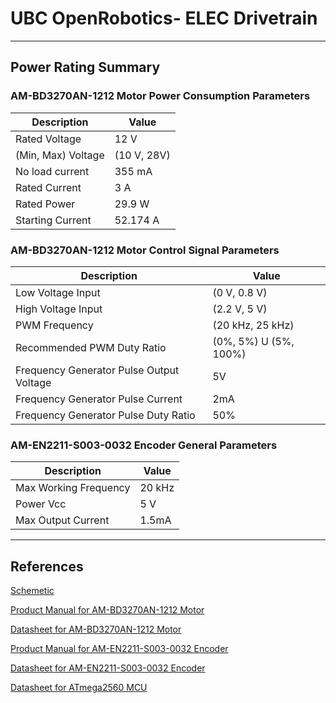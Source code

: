 # UBC OpenRobotics- ELEC Drivetrain

------------

## Power Rating Summary
### AM-BD3270AN-1212 Motor Power Consumption Parameters
| Description | Value |
| --- | --- |
| Rated Voltage  | 12 V |
| (Min, Max) Voltage  | (10 V, 28V) |  
| No load current| 355 mA|
|Rated Current| 3 A|
|Rated Power| 29.9 W|
|Starting Current| 52.174 A |
### AM-BD3270AN-1212 Motor Control Signal Parameters
| Description | Value |
| --- | --- |
| Low Voltage Input  | (0 V, 0.8 V)|
| High Voltage Input  | (2.2 V, 5 V)|
| PWM Frequency | (20 kHz, 25 kHz) |
| Recommended PWM Duty Ratio| (0%, 5%) U (5%, 100%)|
| Frequency Generator Pulse Output Voltage| 5V|
| Frequency Generator Pulse Current| 2mA|
| Frequency Generator Pulse Duty Ratio| 50%|

### AM-EN2211-S003-0032 Encoder General Parameters
| Description | Value |
| --- | --- |
| Max Working Frequency | 20 kHz|
| Power Vcc |  5 V|
| Max Output Current| 1.5mA|

------------

## References 

[Schemetic](https://drive.google.com/file/d/1gvRrunMrfIgrd44gPXehk8m-6w3Fgvar/view?usp=sharing)

[Product Manual for AM-BD3270AN-1212 Motor](https://drive.google.com/file/d/127hUP0laDbIMEsZlSjKAdmyggv5-bdQt/view?usp=sharing)

[Datasheet for AM-BD3270AN-1212 Motor](https://assunmotor.com/upload/2020/12/14/AM-BD3270AN.pdf)

[Product Manual for AM-EN2211-S003-0032 Encoder](https://drive.google.com/file/d/1TwH5kaLJnqYgKdwhgoz-1PcJZo3J1Jjw/view?usp=sharing)

[Datasheet for AM-EN2211-S003-0032 Encoder](https://assunmotor.com/upload/2020/09/01/AM-EN2211S003.pdf)

[Datasheet for ATmega2560 MCU](https://drive.google.com/file/d/1LqwjEczHJ5k6KgwA2kvDhqcOdoVWJTK8/view?usp=sharing) 


